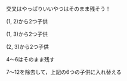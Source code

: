 交叉はやっぱりいいやつはそのまま残そう！

(1, 2)から2つ子供

(1, 3)から2つ子供

(2, 3)から2つ子供

4～6はそのまま残す

7～12を除去して，上記の6つの子供に入れ替える
